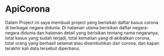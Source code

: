 # ApiCorona
Dalam Project ini saya membuat project yang berisikan daftar kasus corona di berbagai negara didunia. Di halaman utama berisikan daftar negara-negara didunia dan halaman detail yang berisikan tentang nama negaranya, total kasus yang sudah terjadi, total kematian yang di akibatkan corona, total orang yang berhasil selamat atau disembuhkan dari corona, dan kapan terakhir kali data tersebut diperbarui.